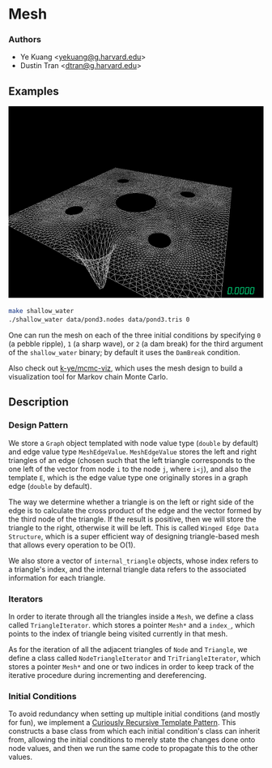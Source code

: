 # Mesh

### Authors
* Ye Kuang \<yekuang@g.harvard.edu\>
* Dustin Tran \<dtran@g.harvard.edu\>

## Examples
![](pond.gif)
```bash
make shallow_water
./shallow_water data/pond3.nodes data/pond3.tris 0
```
One can run the mesh on each of the three initial conditions by specifying `0`
(a pebble ripple), `1` (a sharp wave), or `2` (a dam break) for the third
argument of the `shallow_water` binary; by default it uses the `DamBreak`
condition.

Also check out [k-ye/mcmc-viz](https://github.com/k-ye/mcmc-viz), which uses the
mesh design to build a visualization tool for Markov chain Monte Carlo.

## Description
### Design Pattern
We store a `Graph` object templated with node value type (`double` by default)
and edge value type `MeshEdgeValue`. `MeshEdgeValue` stores the left and right
triangles of an edge (chosen such that the left triangle corresponds to the one
left of the vector from node `i` to the node `j`, where `i<j`), and also the
template `E`, which is the edge value type one originally stores in a graph edge
(`double` by default).

The way we determine whether a triangle is on the left or right side of the edge
is to calculate the cross product of the edge and the vector formed by the third
node of the triangle. If the result is positive, then we will store the triangle
to the right, otherwise it will be left. This is called `Winged Edge Data
Structure`, which is a super efficient way of designing triangle-based mesh that
allows every operation to be O(1).

We also store a vector of `internal_triangle` objects, whose index refers to a
triangle's index, and the internal triangle data refers to the associated
information for each triangle.

### Iterators
In order to iterate through all the triangles inside a `Mesh`, we define a class
called `TriangleIterator`. which stores a pointer `Mesh*` and a `index_`, which
points to the index of triangle being visited currently in that mesh.

As for the iteration of all the adjacent triangles of `Node` and `Triangle`, we
define a class called `NodeTriangleIterator` and `TriTriangleIterator`, which
stores a pointer `Mesh*` and one or two indices in order to keep track of the
iterative procedure during incrementing and dereferencing.

### Initial Conditions
To avoid redundancy when setting up multiple initial conditions (and mostly for
fun), we implement a [Curiously Recursive Template
Pattern](http://en.wikipedia.org/wiki/Curiously_recurring_template_pattern).
This constructs a base class from which each initial condition's class can
inherit from, allowing the initial conditions to merely state the changes done
onto node values, and then we run the same code to propagate this to the other
values.
